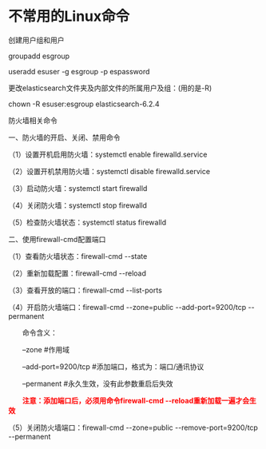# 不常用的Linux命令

创建用户组和用户

groupadd esgroup

useradd esuser -g esgroup -p espassword



更改elasticsearch文件夹及内部文件的所属用户及组：(用的是-R)

chown -R esuser:esgroup elasticsearch-6.2.4





防火墙相关命令

 一、防火墙的开启、关闭、禁用命令

（1）设置开机启用防火墙：systemctl enable firewalld.service

（2）设置开机禁用防火墙：systemctl disable firewalld.service

（3）启动防火墙：systemctl start firewalld

（4）关闭防火墙：systemctl stop firewalld

（5）检查防火墙状态：systemctl status firewalld 

二、使用firewall-cmd配置端口

（1）查看防火墙状态：firewall-cmd --state

（2）重新加载配置：firewall-cmd --reload

（3）查看开放的端口：firewall-cmd --list-ports

（4）开启防火墙端口：firewall-cmd --zone=public --add-port=9200/tcp --permanent

　　命令含义：

　　–zone #作用域

　　–add-port=9200/tcp #添加端口，格式为：端口/通讯协议

　　–permanent #永久生效，没有此参数重启后失效

　　<font color="red">**注意：添加端口后，必须用命令firewall-cmd --reload重新加载一遍才会生效**</font>

（5）关闭防火墙端口：firewall-cmd --zone=public --remove-port=9200/tcp --permanent



